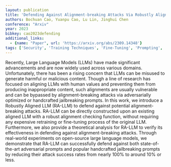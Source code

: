 ```yaml
---
layout: publication
title: 'Defending Against Alignment-breaking Attacks Via Robustly Aligned LLM'
authors: Bochuan Cao, Yuanpu Cao, Lu Lin, Jinghui Chen
conference: "Arxiv"
year: 2023
bibkey: cao2023defending
additional_links:
  - {name: "Paper", url: 'https://arxiv.org/abs/2309.14348'}
tags: ['Security', 'Training Techniques', 'Fine-Tuning', 'Prompting', 'Reinforcement Learning', 'Pretraining Methods']
---
```

Recently, Large Language Models (LLMs) have made significant advancements and
are now widely used across various domains. Unfortunately, there has been a
rising concern that LLMs can be misused to generate harmful or malicious
content. Though a line of research has focused on aligning LLMs with human
values and preventing them from producing inappropriate content, such
alignments are usually vulnerable and can be bypassed by alignment-breaking
attacks via adversarially optimized or handcrafted jailbreaking prompts. In
this work, we introduce a Robustly Aligned LLM (RA-LLM) to defend against
potential alignment-breaking attacks. RA-LLM can be directly constructed upon
an existing aligned LLM with a robust alignment checking function, without
requiring any expensive retraining or fine-tuning process of the original LLM.
Furthermore, we also provide a theoretical analysis for RA-LLM to verify its
effectiveness in defending against alignment-breaking attacks. Through
real-world experiments on open-source large language models, we demonstrate
that RA-LLM can successfully defend against both state-of-the-art adversarial
prompts and popular handcrafted jailbreaking prompts by reducing their attack
success rates from nearly 100% to around 10% or less.
